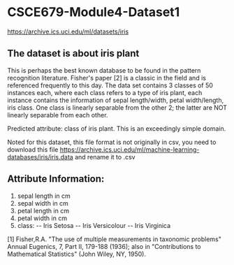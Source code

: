 # CSCE679-Module4-Dataset1
https://archive.ics.uci.edu/ml/datasets/iris
## The dataset is about iris plant 

This is perhaps the best known database to be found in the pattern recognition literature. Fisher's paper [2] is a classic in the field and is referenced frequently to this day.  The data set contains 3 classes of 50 instances each, where each class refers to a type of iris plant, each instance contains the information of sepal length/width, petal width/length, iris class. One class is linearly separable from the other 2; the latter are NOT linearly separable from each other.

Predicted attribute: class of iris plant.
This is an exceedingly simple domain.

Noted for this dataset, this file format is not originally in csv, you need to download this file https://archive.ics.uci.edu/ml/machine-learning-databases/iris/iris.data and rename it to .csv

## Attribute Information:
1. sepal length in cm
2. sepal width in cm
3. petal length in cm
4. petal width in cm
5. class:
-- Iris Setosa
-- Iris Versicolour
-- Iris Virginica

[1] Fisher,R.A. "The use of multiple measurements in taxonomic problems" Annual Eugenics, 7, Part II, 179-188 (1936); also in "Contributions to Mathematical Statistics" (John Wiley, NY, 1950).



